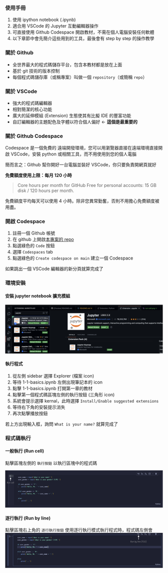 ### 使用手冊

1. 使用 ipython notebook (.ipynb)
2. 適合用 VSCode 的 Jupyter 互動編輯器操作
3. 可直接使用 Github Codespace 開啟教材，不需在個人電腦安裝任何軟體
4. 以下章節中會先簡介這些用到的工具，最後會有 step by step 的操作教學

### 關於 Github
 - 全世界最大的程式碼儲存平台，包含本教材都是放在上面
 - 基於 git 技術的版本控制
 - 每個程式碼儲存庫（或稱專案）叫做一個 `repository`（或簡稱 `repo`）

### 關於 VSCode
 - 強大的程式碼編輯器
 - 相對簡潔的核心功能
 - 廣大的延伸模組 (Extension) 生態使其有比擬 IDE 的豐富功能
 - 自訂編輯器的主題配色及字體以符合個人偏好 <- **這個是最重要的**

### 關於 Github Codespace
Codespace 是一個免費的 遠端開發環境，您可以用瀏覽器直接在遠端環境直接開啟 VSCode，安裝 python 或相關工具，而不用使用到您的個人電腦

簡而言之：Github 幫你開好一台電腦並裝好 VSCode，你只要負責開網頁就好

**免費額度使用上限：每月 120 小時**
> Core hours per month for GitHub Free for personal accounts: 15 GB disk / 120 hours per month.

免費額度平均每天可以使用 4 小時。除非您異常勤奮，否則不用擔心免費額度被用盡。

### 開啟 Codespace
1. 註冊一個 Github 帳號
2. 在 github 上開啟[本專案的 repo](https://github.com/RIDCorix/python-interactive-textbook)
3. 點選綠色的 `Code` 按鈕
4. 選擇 `Codespaces` tab
5. 點選綠色的 `Create codespace on main` 建立一個 Codespace

如果跳出一個 VSCode 編輯器的新分頁就算完成了

### 環境安裝
#### 安裝 jupyter notebook 擴充模組
![alt text](assets/screenshots/jupyter-install.png)

#### 執行程式
1. 從左側 sidebar 選擇 Explorer (檔案 icon)
2. 等待 1-1-basics.ipynb 左側出現筆記本的 icon
3. 點擊 1-1-basics.ipynb 打開第一章的教材
4. 點擊第一個程式碼區塊左側的執行按鈕 (三角形 icon)
5. 系統會提示選擇 kernal，此時選擇 `Install/Enable suggested extensions`
6. 等待右下角的安裝提示消失
7. 再次點擊播放按鈕

若上方出現輸入框，詢問 `What is your name?` 就算完成了


### 程式碼執行
#### 一般執行 (Run cell)
點擊區塊左側的 `執行按鈕` 以執行區塊中的程式碼

![alt text](assets/screenshots/run-cell.png)

#### 逐行執行 (Run by line)
點擊區塊右上角的 `逐行執行按鈕` 使用逐行執行模式執行程式時，程式碼左側會
![alt text](assets/screenshots/run-by-line.png)